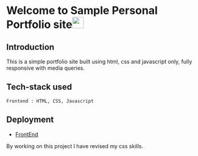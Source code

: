 # Welcome to Sample Personal Portfolio site<img src="https://raw.githubusercontent.com/MartinHeinz/MartinHeinz/master/wave.gif" width="30px">

## Introduction 

This is a simple portfolio site built using html, css and javascript only, fully responsive with media queries.
   
 ##  Tech-stack used
  
   ```
   Frontend : HTML, CSS, Javascript
   
   ```
   
   
## Deployment

 - [FrontEnd](https://personal-portfolio-three-ecru.vercel.app/#)
 
By working on this project I have revised my css skills.


